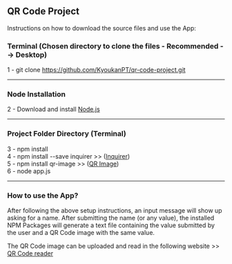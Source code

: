<h2>QR Code Project</h2>

<p>Instructions on how to download the source files and use the App: </p>

<h3>Terminal (Chosen directory to clone the files - Recommended --> Desktop)</h3>

1 - git clone https://github.com/KyoukanPT/qr-code-project.git

<hr>

<h3>Node Installation</h3>
 
 2 - Download and install <a href="https://nodejs.org/en/download"> Node.js </a> <br> 

<hr>

<h3>Project Folder Directory (Terminal)</h3>

3 - npm install <br>
4 - npm install --save inquirer >> (<a href="https://www.npmjs.com/package/inquirer">Inquirer</a>) <br>
5 - npm install qr-image >> (<a href="https://www.npmjs.com/package/qr-image">QR Image</a>) <br>
6 - node app.js <br>
<hr>
<h3>How to use the App?</h3>
<p>After following the above setup instructions, an input message will show up asking for a name. After submitting the name (or any value), the installed NPM Packages will generate a text file containing the value submitted by the user and a QR Code image with the same value. </p>
<p>The QR Code image can be uploaded and read in the following website >> <a href="https://scanqr.org/">QR Code reader</a></p>
